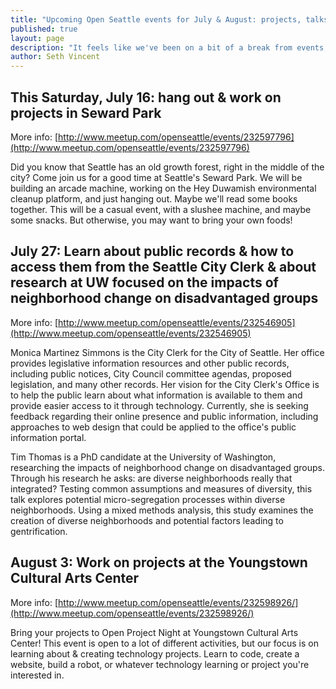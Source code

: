 ```yaml
---
title: "Upcoming Open Seattle events for July & August: projects, talks, & more projects"
published: true
layout: page
description: "It feels like we've been on a bit of a break from events, but suddenly there are three awesome events coming up!"
author: Seth Vincent
---
```


## This Saturday, July 16: hang out & work on projects in Seward Park

More info: [http://www.meetup.com/openseattle/events/232597796](http://www.meetup.com/openseattle/events/232597796)

Did you know that Seattle has an old growth forest, right in the middle of the city? Come join us for a good time at Seattle's Seward Park. We will be building an arcade machine, working on the Hey Duwamish environmental cleanup platform, and just hanging out. Maybe we'll read some books together. This will be a casual event, with a slushee machine, and maybe some snacks. But otherwise, you may want to bring your own foods!


## July 27: Learn about public records & how to access them from the Seattle City Clerk & about research at UW focused on the impacts of neighborhood change on disadvantaged groups

More info: [http://www.meetup.com/openseattle/events/232546905](http://www.meetup.com/openseattle/events/232546905)

Monica Martinez Simmons is the City Clerk for the City of Seattle. Her office provides legislative information resources and other public records, including public notices, City Council committee agendas, proposed legislation, and many other records. Her vision for the City Clerk's Office is to help the public learn about what information is available to them and provide easier access to it through technology. Currently, she is seeking feedback regarding their online presence and public information, including approaches to web design that could be applied to the office's public information portal.

Tim Thomas is a PhD candidate at the University of Washington, researching the impacts of neighborhood change on disadvantaged groups. Through his research he asks: are diverse neighborhoods really that integrated? Testing common assumptions and measures of diversity, this talk explores potential micro-segregation processes within diverse neighborhoods. Using a mixed methods analysis, this study examines the creation of diverse neighborhoods and potential factors leading to gentrification. 

## August 3: Work on projects at the Youngstown Cultural Arts Center

More info: [http://www.meetup.com/openseattle/events/232598926/](http://www.meetup.com/openseattle/events/232598926/)

Bring your projects to Open Project Night at Youngstown Cultural Arts Center! This event is open to a lot of different activities, but our focus is on learning about & creating technology projects. Learn to code, create a website, build a robot, or whatever technology learning or project you're interested in.
